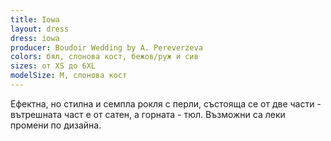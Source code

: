 ```yaml
---
title: Iowa
layout: dress
dress: iowa
producer: Boudoir Wedding by A. Pereverzeva
colors: бял, слонова кост, бежов/руж и сив
sizes: от XS до 6XL
modelSize: M, слонова кост
---
```


Ефектна, но стилна и семпла рокля с перли, състояща се от две части - вътрешната част е от сатен, а горната - тюл. 
Възможни са леки промени по дизайна.